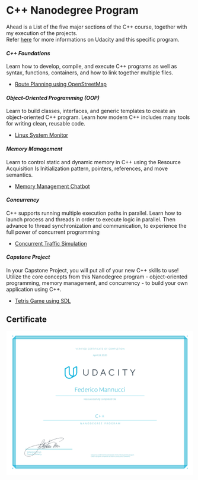 # C++ Nanodegree Program

Ahead is a List of the five major sections of the C++ course, together with my execution of the projects.  
Refer [here](https://www.udacity.com/course/c-plus-plus-nanodegree--nd213) for more informations on Udacity and this specific program.

#### ***C++ Foundations***  
Learn how to develop, compile, and execute C++ programs as well as syntax, functions, containers, and how to link together multiple files.
  * [Route Planning using OpenStreetMap](/CppND-Route-Planning-Project)
  
#### ***Object-Oriented Programming (OOP)***  
Learn to build classes, interfaces, and generic templates to create an object-oriented C++ program. Learn how modern C++ includes many tools for writing clean, reusable code.
  * [Linux System Monitor](/CppND-System-Monitor)
  
#### ***Memory Management***  
Learn to control static and dynamic memory in C++ using the Resource Acquisition Is Initialization pattern, pointers, references, and move semantics.
  * [Memory Management Chatbot](/CppND-Memory-Management-Chatbot)
  
#### ***Concurrency***  
C++ supports running multiple execution paths in parallel. Learn how to launch process and threads in order to execute logic in parallel. Then advance to thread synchronization and communication, to experience the full power of concurrent programming
  * [Concurrent Traffic Simulation](/CppND-Concurrent-Traffic-Simulation)
  
#### ***Capstone Project***  
In your Capstone Project, you will put all of your new C++ skills to use! Utilize the core concepts from this Nanodegree program - object-oriented programming, memory management, and concurrency - to build your own application using C++.
  * [Tetris Game using SDL](/CppND-Capstone-Tetris-Game)

## Certificate
  ![Certificate Of completion](/Udacity%20Nanodegree.jpg)
